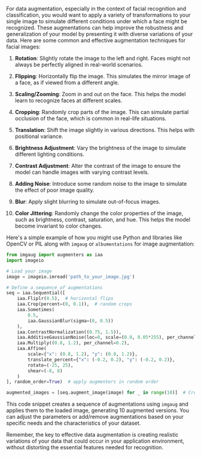 For data augmentation, especially in the context of facial recognition and classification, you would want to apply a variety of transformations to your single image to simulate different conditions under which a face might be recognized. These augmentations can help improve the robustness and generalization of your model by presenting it with diverse variations of your data. Here are some common and effective augmentation techniques for facial images:

1. **Rotation**: Slightly rotate the image to the left and right. Faces might not always be perfectly aligned in real-world scenarios.

2. **Flipping**: Horizontally flip the image. This simulates the mirror image of a face, as if viewed from a different angle.

3. **Scaling/Zooming**: Zoom in and out on the face. This helps the model learn to recognize faces at different scales.

4. **Cropping**: Randomly crop parts of the image. This can simulate partial occlusion of the face, which is common in real-life situations.

5. **Translation**: Shift the image slightly in various directions. This helps with positional variance.

6. **Brightness Adjustment**: Vary the brightness of the image to simulate different lighting conditions.

7. **Contrast Adjustment**: Alter the contrast of the image to ensure the model can handle images with varying contrast levels.

8. **Adding Noise**: Introduce some random noise to the image to simulate the effect of poor image quality.

9. **Blur**: Apply slight blurring to simulate out-of-focus images.

10. **Color Jittering**: Randomly change the color properties of the image, such as brightness, contrast, saturation, and hue. This helps the model become invariant to color changes.

Here's a simple example of how you might use Python and libraries like OpenCV or PIL along with `imgaug` or `albumentations` for image augmentation:

```python
from imgaug import augmenters as iaa
import imageio

# Load your image
image = imageio.imread('path_to_your_image.jpg')

# Define a sequence of augmentations
seq = iaa.Sequential([
    iaa.Fliplr(0.5),  # horizontal flips
    iaa.Crop(percent=(0, 0.1)),  # random crops
    iaa.Sometimes(
        0.5,
        iaa.GaussianBlur(sigma=(0, 0.5))
    ),
    iaa.ContrastNormalization((0.75, 1.5)),
    iaa.AdditiveGaussianNoise(loc=0, scale=(0.0, 0.05*255), per_channel=0.5),
    iaa.Multiply((0.8, 1.2), per_channel=0.2),
    iaa.Affine(
        scale={"x": (0.8, 1.2), "y": (0.8, 1.2)},
        translate_percent={"x": (-0.2, 0.2), "y": (-0.2, 0.2)},
        rotate=(-25, 25),
        shear=(-8, 8)
    )
], random_order=True)  # apply augmenters in random order

augmented_images = [seq.augment_image(image) for _ in range(10)]  # Create 10 augmented versions
```

This code snippet creates a sequence of augmentations using `imgaug` and applies them to the loaded image, generating 10 augmented versions. You can adjust the parameters or add/remove augmentations based on your specific needs and the characteristics of your dataset.

Remember, the key to effective data augmentation is creating realistic variations of your data that could occur in your application environment, without distorting the essential features needed for recognition.